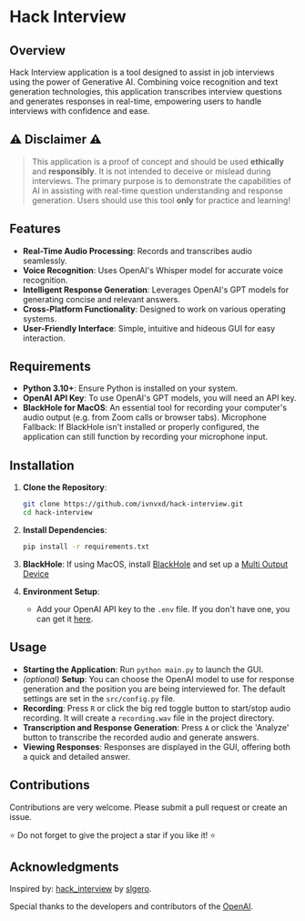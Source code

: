 # Hack Interview

## Overview

Hack Interview application is a tool designed to assist in job interviews using the power of Generative AI. Combining voice recognition and text generation technologies, this application transcribes interview questions and generates responses in real-time, empowering users to handle interviews with confidence and ease.

## ⚠️ Disclaimer ⚠️

> This application is a proof of concept and should be used **ethically** and **responsibly**. It is not intended to deceive or mislead during interviews. The primary purpose is to demonstrate the capabilities of AI in assisting with real-time question understanding and response generation. Users should use this tool **only** for practice and learning!

## Features

- **Real-Time Audio Processing**: Records and transcribes audio seamlessly.
- **Voice Recognition**: Uses OpenAI's Whisper model for accurate voice recognition.
- **Intelligent Response Generation**: Leverages OpenAI's GPT models for generating concise and relevant answers.
- **Cross-Platform Functionality**: Designed to work on various operating systems.
- **User-Friendly Interface**: Simple, intuitive and hideous GUI for easy interaction.

## Requirements

- **Python 3.10+**: Ensure Python is installed on your system.
- **OpenAI API Key**: To use OpenAI's GPT models, you will need an API key.
- **BlackHole for MacOS**: An essential tool for recording your computer's audio output (e.g. from Zoom calls or browser tabs). Microphone Fallback: If BlackHole isn't installed or properly configured, the application can still function by recording your microphone input.

## Installation

1. **Clone the Repository**:

   ```sh
   git clone https://github.com/ivnvxd/hack-interview.git
   cd hack-interview
   ```

2. **Install Dependencies**:

   ```sh
   pip install -r requirements.txt
   ```

3. **BlackHole**: If using MacOS, install [BlackHole](https://github.com/ExistentialAudio/BlackHole) and set up a [Multi Output Device](https://github.com/ExistentialAudio/BlackHole/wiki/Multi-Output-Device)

4. **Environment Setup**:
   - Add your OpenAI API key to the `.env` file. If you don't have one, you can get it [here](https://platform.openai.com/api-keys).

## Usage

- **Starting the Application**: Run `python main.py` to launch the GUI.
- *(optional)* **Setup**: You can choose the OpenAI model to use for response generation and the position you are being interviewed for. The default settings are set in the `src/config.py` file.
- **Recording**: Press `R` or click the big red toggle button to start/stop audio recording. It will create a `recording.wav` file in the project directory.
- **Transcription and Response Generation**: Press `A` or click the 'Analyze' button to transcribe the recorded audio and generate answers.
- **Viewing Responses**: Responses are displayed in the GUI, offering both a quick and detailed answer.

## Contributions

Contributions are very welcome. Please submit a pull request or create an issue.

:star: Do not forget to give the project a star if you like it! :star:

## Acknowledgments

Inspired by: [hack_interview](https://github.com/slgero/hack_interview) by [slgero](https://github.com/slgero).

Special thanks to the developers and contributors of the [OpenAI](https://openai.com/).

